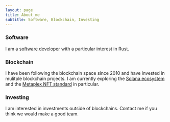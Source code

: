 ```yaml
---
layout: page
title: About me
subtitle: Software, Blockchain, Investing
---
```


### Software

I am a [software developer](https://github.com/samuelvanderwaal) with a particular interest in Rust.

### Blockchain

I have been following the blockchain space since 2010 and have invested in mulitple blockchain projects. I am currently exploring the [Solana ecosystem](https://solana.com/) and the [Metaplex NFT standard](https://docs.metaplex.com) in particular.

### Investing

I am interested in investments outside of blockchains. Contact me if you think we would make a good team.
